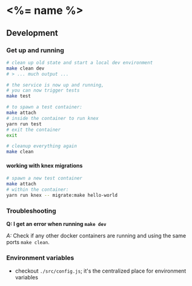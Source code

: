# <%= name %>

## Development

### Get up and running

```bash
# clean up old state and start a local dev environment
make clean dev
# > ... much output ...

# the service is now up and running,
# you can now trigger tests
make test

# to spawn a test container:
make attach
# inside the container to run knex
yarn run test
# exit the container
exit

# cleanup everything again
make clean
```

#### working with knex migrations

```bash
# spawn a new test container
make attach
# within the container:
yarn run knex -- migrate:make hello-world
```

### Troubleshooting

**Q: I get an error when running `make dev`**

_A:_ Check if any other docker containers are running and using the same ports
`make clean`.

### Environment variables

- checkout `./src/config.js`; it's the centralized place for environment variables
